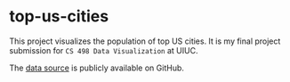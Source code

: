 # top-us-cities

This project visualizes the population of top US cities. It is my final project submission for `CS 498 Data Visualization` at UIUC.

The [data source](https://gist.github.com/Miserlou/11500b2345d3fe850c92) is publicly available on GitHub.
